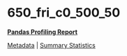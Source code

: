 # 650_fri_c0_500_50

[**Pandas Profiling Report**](https://epistasislab.github.io/pmlb/profile/650_fri_c0_500_50.html)

[Metadata](metadata.yaml) | [Summary Statistics](summary_stats.tsv)

